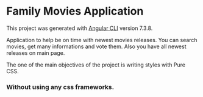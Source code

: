 # Family Movies Application

This project was generated with [Angular CLI](https://github.com/angular/angular-cli) version 7.3.8.

Application to help be on time with newest movies releases. 
You can search movies, get many informations and vote them.
Also you have all newest releases on main page.

The one of the main objectives of the project is writing styles with Pure CSS. 

### Without using any css frameworks.
